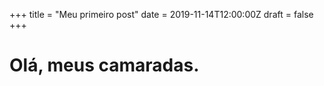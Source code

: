 +++
title = "Meu primeiro post"
date = 2019-11-14T12:00:00Z
draft = false
+++

# Olá, meus camaradas.

